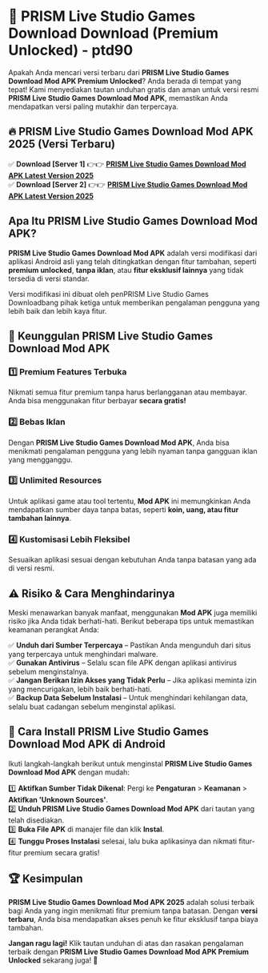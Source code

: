 # 🎯 PRISM Live Studio Games Download  Download (Premium Unlocked) -  ptd90

Apakah Anda mencari versi terbaru dari **PRISM Live Studio Games Download Mod APK Premium Unlocked**? Anda berada di tempat yang tepat! Kami menyediakan tautan unduhan gratis dan aman untuk versi resmi **PRISM Live Studio Games Download Mod APK**, memastikan Anda mendapatkan versi paling mutakhir dan terpercaya.

## 🔥 PRISM Live Studio Games Download Mod APK 2025 (Versi Terbaru)

✅ **Download [Server 1]** 👉👉 [**PRISM Live Studio Games Download Mod APK Latest Version 2025**](https://momento.my/?title=PRISM_Live_Studio_Games_Download)  
✅ **Download [Server 2]** 👉👉 [**PRISM Live Studio Games Download Mod APK Latest Version 2025**](https://momento.my/?title=PRISM_Live_Studio_Games_Download)  

## Apa Itu PRISM Live Studio Games Download Mod APK?

**PRISM Live Studio Games Download Mod APK** adalah versi modifikasi dari aplikasi Android asli yang telah ditingkatkan dengan fitur tambahan, seperti **premium unlocked**, **tanpa iklan**, atau **fitur eksklusif lainnya** yang tidak tersedia di versi standar.

Versi modifikasi ini dibuat oleh penPRISM Live Studio Games Downloadbang pihak ketiga untuk memberikan pengalaman pengguna yang lebih baik dan lebih kaya fitur.

## 🎯 Keunggulan PRISM Live Studio Games Download Mod APK

### 1️⃣ Premium Features Terbuka
Nikmati semua fitur premium tanpa harus berlangganan atau membayar. Anda bisa menggunakan fitur berbayar **secara gratis!**

### 2️⃣ Bebas Iklan
Dengan **PRISM Live Studio Games Download Mod APK**, Anda bisa menikmati pengalaman pengguna yang lebih nyaman tanpa gangguan iklan yang mengganggu.

### 3️⃣ Unlimited Resources
Untuk aplikasi game atau tool tertentu, **Mod APK** ini memungkinkan Anda mendapatkan sumber daya tanpa batas, seperti **koin, uang, atau fitur tambahan lainnya**.

### 4️⃣ Kustomisasi Lebih Fleksibel
Sesuaikan aplikasi sesuai dengan kebutuhan Anda tanpa batasan yang ada di versi resmi.

## ⚠️ Risiko & Cara Menghindarinya

Meski menawarkan banyak manfaat, menggunakan **Mod APK** juga memiliki risiko jika Anda tidak berhati-hati. Berikut beberapa tips untuk memastikan keamanan perangkat Anda:

✅ **Unduh dari Sumber Terpercaya** – Pastikan Anda mengunduh dari situs yang terpercaya untuk menghindari malware.  
✅ **Gunakan Antivirus** – Selalu scan file APK dengan aplikasi antivirus sebelum menginstalnya.  
✅ **Jangan Berikan Izin Akses yang Tidak Perlu** – Jika aplikasi meminta izin yang mencurigakan, lebih baik berhati-hati.  
✅ **Backup Data Sebelum Instalasi** – Untuk menghindari kehilangan data, selalu buat cadangan sebelum menginstal aplikasi.

## 📌 Cara Install PRISM Live Studio Games Download Mod APK di Android

Ikuti langkah-langkah berikut untuk menginstal **PRISM Live Studio Games Download Mod APK** dengan mudah:

1️⃣ **Aktifkan Sumber Tidak Dikenal**: Pergi ke **Pengaturan** > **Keamanan** > **Aktifkan 'Unknown Sources'**.  
2️⃣ **Unduh PRISM Live Studio Games Download Mod APK** dari tautan yang telah disediakan.  
3️⃣ **Buka File APK** di manajer file dan klik **Instal**.  
4️⃣ **Tunggu Proses Instalasi** selesai, lalu buka aplikasinya dan nikmati fitur-fitur premium secara gratis!

## 🏆 Kesimpulan

**PRISM Live Studio Games Download Mod APK 2025** adalah solusi terbaik bagi Anda yang ingin menikmati fitur premium tanpa batasan. Dengan **versi terbaru**, Anda bisa mendapatkan akses penuh ke fitur eksklusif tanpa biaya tambahan.

**Jangan ragu lagi!** Klik tautan unduhan di atas dan rasakan pengalaman terbaik dengan **PRISM Live Studio Games Download Mod APK Premium Unlocked** sekarang juga! 🚀
